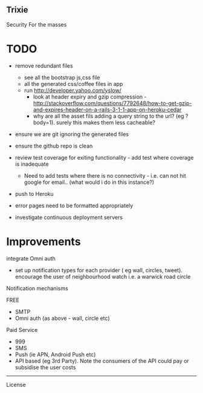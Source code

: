Trixie
------

Security For the masses

TODO
====

* remove redundant files 
  * see all the bootstrap js,css file
  * all the generated css/coffee files in app
  * run http://developer.yahoo.com/yslow/
    * look at header expiry and gzip compression - http://stackoverflow.com/questions/7792648/how-to-get-gzip-and-expires-header-on-a-rails-3-1-1-app-on-heroku-cedar
    * why are all the asset fils adding a query string to the url? (eg ?body=1). surely this makes them less cacheable?
    
* ensure we are git ignoring the generated files
* ensure the github repo is clean
* review test coverage for exiting functionality - add test where coverage is inadequate
  * Need to add tests where there is no connectivity - i.e. can not hit google for email.. (what would i do in this instance?)
* push to Heroku

* error pages need to be formatted appropriately

* investigate continuous deployment servers

Improvements
============

integrate Omni auth 
* set up notification types for each provider ( eg wall, circles, tweet).
  encourage the user of neighbourhood watch i.e. a warwick road circle

Notification mechanisms

FREE
* SMTP
* Omni auth (as above - wall, circle etc)

Paid Service
* 999
* SMS
* Push (ie APN, Android Push etc)
* API based (eg 3rd Party). Note the consumers of the API could pay or subsidise the user costs
________________________

License